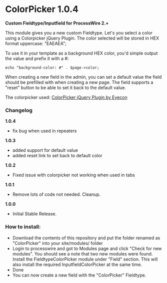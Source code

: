 ColorPicker 1.0.4
=====================

**Custom Fieldtype/Inputfield for ProcessWire 2.+**

This module gives you a new custom Fieldtype. Let's you select a color using a Colorpicker jQuery Plugin. The color selected will be stored in HEX format uppercase: "EAEAEA";

To use it in your template as a background HEX color, you'd simple output the value and prefix it with a #:

```
echo "background-color: #" . $page->color;
```

When creating a new field in the admin, you can set a default value the field should be prefilled with when creating a new page. The field supports a "reset" button to be able to set it back to the default value.

The colorpicker used:
[ColorPicker jQuery Plugin by Eyecon](http://www.eyecon.ro/colorpicker/)

### Changelog

**1.0.4**

- fix bug when used in repeaters

**1.0.3**

- added support for default value
- added reset link to set back to default color

**1.0.2**

- Fixed issue with colorpicker not working when used in tabs

**1.0.1**

- Remove lots of code not needed. Cleanup.

**1.0.0**

- Initial Stable Release.


### How to install:

- Download the contents of this repository and put the folder renamed as "ColorPicker" into your site/modules/ folder
- Login to processwire and got to Modules page and click "Check for new modules". You should see a note that two new modules were found. Install the FieldtypeColorPicker module under "Field" section. This will also install the required InputfieldColorPicker at the same time.
- Done
- You can now create a new field with the "ColorPicker" Fieldtype.



